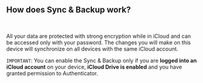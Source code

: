 <!-- 
---
title: How does Sync & Backup work?
--- 
-->

## **How does Sync & Backup work?**

<br />

All your data are protected with strong encryption while in iCloud and can be accessed only with your password. The changes you will make on this device will synchronize on all devices with the same iCloud account.

`IMPORTANT`: You can enable the Sync & Backup only if you are **logged into an iCloud account** on your device, **iCloud Drive is enabled** and you have granted permission to Authenticator.